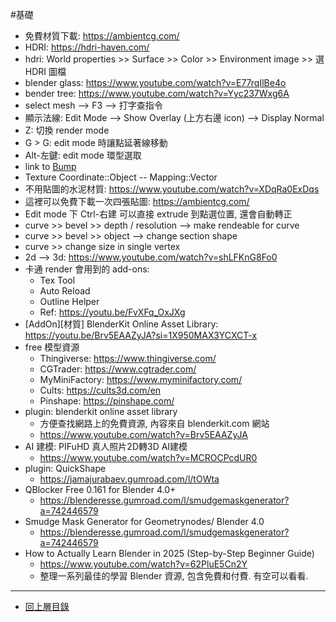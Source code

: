 #基礎

- 免費材質下載: https://ambientcg.com/
- HDRI: https://hdri-haven.com/
- hdri: World properties >> Surface >> Color >> Environment image >> 選 HDRI 圖檔
- blender glass: https://www.youtube.com/watch?v=E77rqIlBe4o
- bender tree: https://www.youtube.com/watch?v=Yyc237Wxg6A
- select mesh --> F3 --> 打字查指令
- 顯示法線: Edit Mode --> Show Overlay (上方右邊 icon) --> Display Normal
- Z: 切換 render mode
- G > G: edit mode 時讓點延著線移動
- Alt-左鍵: edit mode 環型選取
- link to [Bump](../材質/Node/Bump.md)
- Texture Coordinate::Object -- Mapping::Vector
- 不用貼圖的水泥材質: https://www.youtube.com/watch?v=XDqRa0ExDqs
- 這裡可以免費下載一次四張貼圖: https://ambientcg.com/
- Edit mode 下 Ctrl-右建 可以直接 extrude 到點選位置, 還會自動轉正
- curve >> bevel >> depth / resolution --> make rendeable for curve
- curve >> bevel >> object --> change section shape
- curve >> change size in single vertex
- 2d --> 3d: https://www.youtube.com/watch?v=shLFKnG8Fo0
- 卡通 render 會用到的 add-ons:
  - Tex Tool
  - Auto Reload
  - Outline Helper
  - Ref: https://youtu.be/FvXFq_OxJXg
- [AddOn][材質] BlenderKit Online Asset Library: https://youtu.be/Brv5EAAZyJA?si=1X950MAX3YCXCT-x
- free 模型資源
  - Thingiverse: https://www.thingiverse.com/
  - CGTrader: https://www.cgtrader.com/
  - MyMiniFactory: https://www.myminifactory.com/
  - Cults: https://cults3d.com/en
  - Pinshape: https://pinshape.com/
- plugin: blenderkit online asset library
  - 方便查找網路上的免費資源, 內容來自 blenderkit.com 網站
  - https://www.youtube.com/watch?v=Brv5EAAZyJA
- AI 建模: PIFuHD 真人照片2D轉3D AI建模
  - https://www.youtube.com/watch?v=MCROCPcdUR0
- plugin: QuickShape
  - https://jamajurabaev.gumroad.com/l/tOWta
- QBlocker Free 0.161 for Blender 4.0+
  - https://blenderesse.gumroad.com/l/smudgemaskgenerator?a=742446579
- Smudge Mask Generator for Geometrynodes/ Blender 4.0
  - https://blenderesse.gumroad.com/l/smudgemaskgenerator?a=742446579
- How to Actually Learn Blender in 2025 (Step-by-Step Beginner Guide)
  - https://www.youtube.com/watch?v=62PluE5Cn2Y
  - 整理一系列最佳的學習 Blender 資源, 包含免費和付費. 有空可以看看.

---

- [回上層目錄](./index.md)

